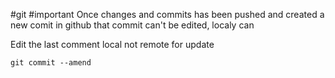 #git #important Once changes and commits has been pushed and created a new comit in github that commit can't be edited, localy can

Edit the last comment local not remote for update 
```
git commit --amend
```